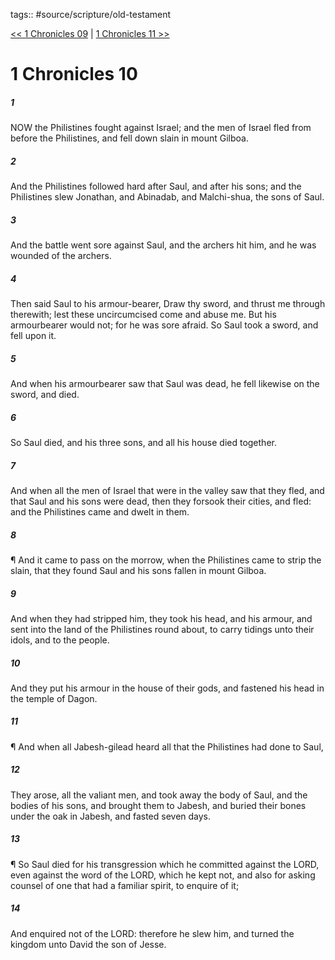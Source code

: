 tags:: #source/scripture/old-testament

[<< 1 Chronicles 09](source/scripture/old-testament/13_1_Chronicles/1_Chronicles_09.md) | [1 Chronicles 11 >>](source/scripture/old-testament/13_1_Chronicles/1_Chronicles_11.md)

# 1 Chronicles 10

##### 1

NOW the Philistines fought against Israel; and the men of Israel fled from before the Philistines, and fell down slain in mount Gilboa.

##### 2

And the Philistines followed hard after Saul, and after his sons; and the Philistines slew Jonathan, and Abinadab, and Malchi-shua, the sons of Saul.

##### 3

And the battle went sore against Saul, and the archers hit him, and he was wounded of the archers.

##### 4

Then said Saul to his armour-bearer, Draw thy sword, and thrust me through therewith; lest these uncircumcised come and abuse me. But his armourbearer would not; for he was sore afraid. So Saul took a sword, and fell upon it.

##### 5

And when his armourbearer saw that Saul was dead, he fell likewise on the sword, and died.

##### 6

So Saul died, and his three sons, and all his house died together.

##### 7

And when all the men of Israel that were in the valley saw that they fled, and that Saul and his sons were dead, then they forsook their cities, and fled: and the Philistines came and dwelt in them.

##### 8

¶ And it came to pass on the morrow, when the Philistines came to strip the slain, that they found Saul and his sons fallen in mount Gilboa.

##### 9

And when they had stripped him, they took his head, and his armour, and sent into the land of the Philistines round about, to carry tidings unto their idols, and to the people.

##### 10

And they put his armour in the house of their gods, and fastened his head in the temple of Dagon.

##### 11

¶ And when all Jabesh-gilead heard all that the Philistines had done to Saul,

##### 12

They arose, all the valiant men, and took away the body of Saul, and the bodies of his sons, and brought them to Jabesh, and buried their bones under the oak in Jabesh, and fasted seven days.

##### 13

¶ So Saul died for his transgression which he committed against the LORD, even against the word of the LORD, which he kept not, and also for asking counsel of one that had a familiar spirit, to enquire of it;

##### 14

And enquired not of the LORD: therefore he slew him, and turned the kingdom unto David the son of Jesse.
